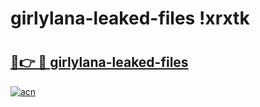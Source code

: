 # girlylana-leaked-files !xrxtk

# <h2><a href="https://eeb5ej.esa.edu.pl?title=girlylana-leaked-files&ref=xrxtk">🔗👉 🔴 girlylana-leaked-files</a></h2>

[![acn](https://github.com/user-attachments/assets/0f9c940e-d8b0-45ae-aac7-cd30a18b3e1c)](https://eeb5ej.esa.edu.pl?title=girlylana-leaked-files&ref=xrxtk)


